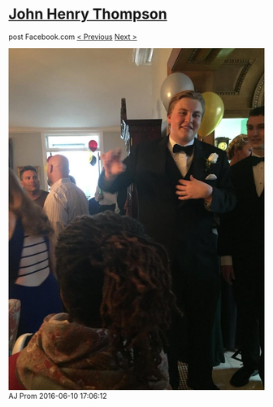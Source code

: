 # [John Henry Thompson](../README.md)
post Facebook.com
[< Previous](2016-06-10-21.md) [Next >](2016-06-10-23.md)

[![](../media/2016-06-10/AJ-Prom-20.jpg)](../README.md)
AJ Prom
2016-06-10 17:06:12